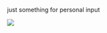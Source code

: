 
just something for personal input

![](https://github.com/Theshyboyer/Knowledge-base/blob/main/dog.PNG)
